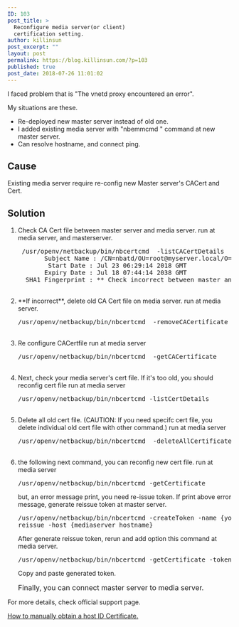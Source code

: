 ```yaml
---
ID: 103
post_title: >
  Reconfigure media server(or client)
  certification setting.
author: killinsun
post_excerpt: ""
layout: post
permalink: https://blog.killinsun.com/?p=103
published: true
post_date: 2018-07-26 11:01:02
---
```

I faced problem that is "The vnetd proxy encountered an error".

My situations are these.
<ul>
 	<li>Re-deployed new master server instead of old one.</li>
 	<li>I added existing media server with "nbemmcmd " command at new master server.</li>
 	<li>Can resolve hostname, and connect ping.</li>
</ul>
<h2>Cause</h2>
Existing media server require re-config new Master server's CACert and Cert.
<h2>Solution</h2>
<ol>
 	<li>Check CA Cert file between master server and media server.
run at media server, and masterserver.
<pre class="toolbar:2 lang:sh decode:true "> /usr/openv/netbackup/bin/nbcertcmd  -listCACertDetails
       Subject Name : /CN=nbatd/OU=root@myserver.local/O=vx
        Start Date : Jul 23 06:29:14 2018 GMT
       Expiry Date : Jul 18 07:44:14 2038 GMT
  SHA1 Fingerprint : ** Check incorrect between master and media. **</pre>
&nbsp;</li>
 	<li>**If incorrect**, delete old CA Cert file on media server.
run at media server.
<pre class="toolbar:2 lang:sh decode:true">/usr/openv/netbackup/bin/nbcertcmd  -removeCACertificate -fingerPrint {old SHA1 fingerprint on media server}</pre>
&nbsp;</li>
 	<li>Re configure CACertfile
run at media server
<pre class="toolbar:2 lang:sh decode:true">/usr/openv/netbackup/bin/nbcertcmd  -getCACertificate</pre>
&nbsp;</li>
 	<li>Next, check your media server's cert file. If it's too old, you should reconfig cert file
run at media server
<pre class="toolbar:2 lang:sh decode:true ">/usr/openv/netbackup/bin/nbcertcmd -listCertDetails</pre>
&nbsp;</li>
 	<li>Delete all old cert file. (CAUTION: If you need specifc cert file, you delete individual old cert file with other command.)
run at media server
<pre class="toolbar:2 lang:sh decode:true ">/usr/openv/netbackup/bin/nbcertcmd  -deleteAllCertificates</pre>
&nbsp;</li>
 	<li>the following next command, you can reconfig new cert file.
run at media server
<pre class="toolbar:2 lang:sh decode:true">/usr/openv/netbackup/bin/nbcertcmd -getCertificate</pre>
but, an error message print, you need re-issue token.
If print above error message, generate reissue token at master server.
<pre class="toolbar:2 lang:sh decode:true crayon-selected">/usr/openv/netbackup/bin/nbcertcmd -createToken -name {your_token_name} -
reissue -host {mediaserver_hostname}</pre>
After generate reissue token, rerun and add option this command at media server.
<pre class="toolbar:2 lang:sh decode:true ">/usr/openv/netbackup/bin/nbcertcmd -getCertificate -token</pre>
Copy and paste generated token.

<span style="font-size: 1rem;">Finally, you can connect master server to media server.</span></li>
</ol>
For more details, check official support page.

<a href="https://www.veritas.com/support/en_US/article.000127129" target="_blank" rel="noopener">How to manually obtain a host ID Certificate.</a>